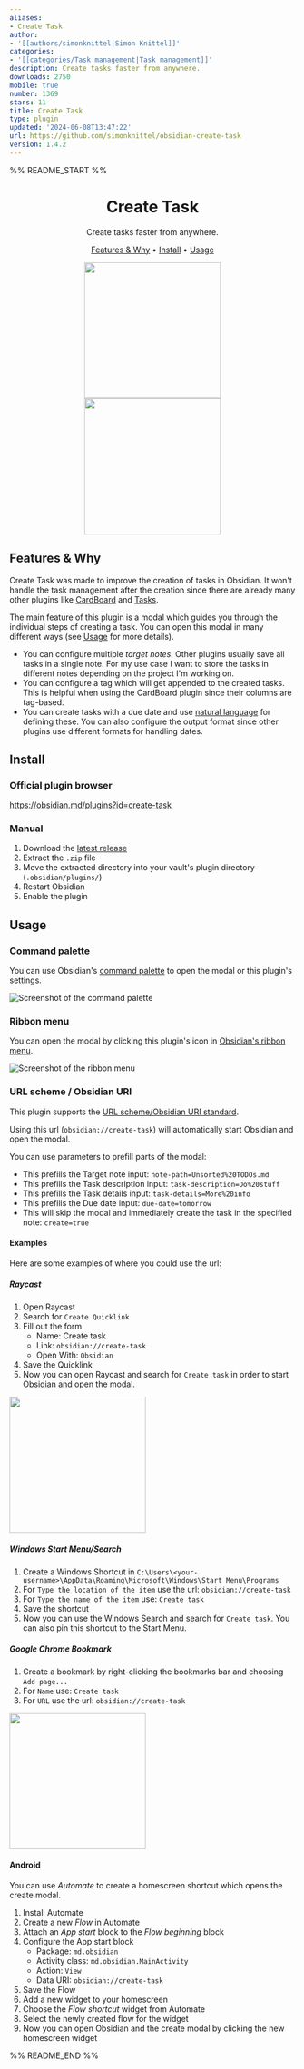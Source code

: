 ```yaml
---
aliases:
- Create Task
author:
- '[[authors/simonknittel|Simon Knittel]]'
categories:
- '[[categories/Task management|Task management]]'
description: Create tasks faster from anywhere.
downloads: 2750
mobile: true
number: 1369
stars: 11
title: Create Task
type: plugin
updated: '2024-06-08T13:47:22'
url: https://github.com/simonknittel/obsidian-create-task
version: 1.4.2
---
```


%% README_START %%

<h1 align="center">Create Task</h1>

<p align="center">Create tasks faster from anywhere.</p>

<p align="center">
  <a href="#features--why">Features & Why</a> • <a href="#install">Install</a> • <a href="#usage">Usage</a>
</p>

<p align="center">
  <a href="https://github.com/simonknittel/obsidian-create-task/blob/main/docs/new-task.png" style="display: block;">
    <img src="https://github.com/simonknittel/obsidian-create-task/blob/main/docs/new-task.png?raw=true" height="240">
  </a>

  <a href="https://github.com/simonknittel/obsidian-create-task/blob/main/docs/settings.png" style="display: block;">
    <img src="https://github.com/simonknittel/obsidian-create-task/blob/main/docs/settings.png?raw=true" height="240">
  </a>
</p>

## Features & Why

Create Task was made to improve the creation of tasks in Obsidian. It won't handle the task management after the creation since there are already many other plugins like [CardBoard](https://github.com/roovo/obsidian-card-board) and [Tasks](https://github.com/obsidian-tasks-group/obsidian-tasks).

The main feature of this plugin is a modal which guides you through the individual steps of creating a task. You can open this modal in many different ways (see [Usage](#usage) for more details).

- You can configure multiple _target notes_. Other plugins usually save all tasks in a single note. For my use case I want to store the tasks in different notes depending on the project I'm working on.
- You can configure a tag which will get appended to the created tasks. This is helpful when using the CardBoard plugin since their columns are tag-based.
- You can create tasks with a due date and use [natural language](https://github.com/wanasit/chrono) for defining these. You can also configure the output format since other plugins use different formats for handling dates.

## Install

### Official plugin browser

<https://obsidian.md/plugins?id=create-task>

### Manual

1. Download the [latest release](https://github.com/simonknittel/obsidian-create-task/releases/latest/download/obsidian-create-task.zip)
2. Extract the `.zip` file
3. Move the extracted directory into your vault's plugin directory (`.obsidian/plugins/`)
4. Restart Obsidian
5. Enable the plugin

## Usage

### Command palette

You can use Obsidian's [command palette](https://help.obsidian.md/Plugins/Command+palette) to open the modal or this plugin's settings.

![Screenshot of the command palette](https://raw.githubusercontent.com/simonknittel/obsidian-create-task/HEAD/docs/command-palette.png)

### Ribbon menu

You can open the modal by clicking this plugin's icon in [Obsidian's ribbon menu](https://help.obsidian.md/User+interface/Ribbon).

![Screenshot of the ribbon menu](https://raw.githubusercontent.com/simonknittel/obsidian-create-task/HEAD/docs/ribbon-menu.png)

### URL scheme / Obsidian URI

This plugin supports the [URL scheme/Obsidian URI standard](https://help.obsidian.md/Extending+Obsidian/Obsidian+URI).

Using this url (`obsidian://create-task`) will automatically start Obsidian and open the modal.

You can use parameters to prefill parts of the modal:

- This prefills the Target note input: `note-path=Unsorted%20TODOs.md`
- This prefills the Task description input: `task-description=Do%20stuff`
- This prefills the Task details input: `task-details=More%20info`
- This prefills the Due date input: `due-date=tomorrow`
- This will skip the modal and immediately create the task in the specified note: `create=true`

#### Examples

Here are some examples of where you could use the url:

##### Raycast

1. Open Raycast
2. Search for `Create Quicklink`
3. Fill out the form
   - Name: Create task
   - Link: `obsidian://create-task`
   - Open With: `Obsidian`
4. Save the Quicklink
5. Now you can open Raycast and search for `Create task` in order to start Obsidian and open the modal.

<img src="https://github.com/simonknittel/obsidian-create-task/blob/main/docs/raycast-quicklink.png?raw=true" height="240" />

##### Windows Start Menu/Search

1. Create a Windows Shortcut in `C:\Users\<your-username>\AppData\Roaming\Microsoft\Windows\Start Menu\Programs`
2. For `Type the location of the item` use the url: `obsidian://create-task`
3. For `Type the name of the item` use: `Create task`
4. Save the shortcut
5. Now you can use the Windows Search and search for `Create task`. You can also pin this shortcut to the Start Menu.

##### Google Chrome Bookmark

1. Create a bookmark by right-clicking the bookmarks bar and choosing `Add page...`
2. For `Name` use: `Create task`
3. For `URL` use the url: `obsidian://create-task`

<img src="https://github.com/simonknittel/obsidian-create-task/blob/main/docs/google-chome-bookmark.png?raw=true" height="240" />

#### Android

You can use _Automate_ to create a homescreen shortcut which opens the create modal.

1. Install Automate
2. Create a new _Flow_ in Automate
3. Attach an _App start_ block to the _Flow beginning_ block
4. Configure the App start block
   - Package: `md.obsidian`
   - Activity class: `md.obsidian.MainActivity`
   - Action: `View`
   - Data URI: `obsidian://create-task`
5. Save the Flow
6. Add a new widget to your homescreen
7. Choose the _Flow shortcut_ widget from Automate
8. Select the newly created flow for the widget
9. Now you can open Obsidian and the create modal by clicking the new homescreen widget


%% README_END %%